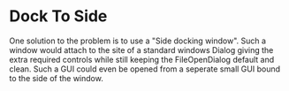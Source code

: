 # Dock To Side

One solution to the problem is to use a "Side docking window". Such a window would attach to the site of a standard windows Dialog giving the extra required controls while still keeping the FileOpenDialog default and clean. Such a GUI could even be opened from a seperate small GUI bound to the side of the window.
